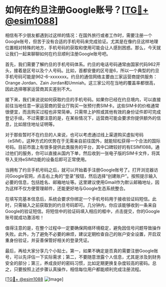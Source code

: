 # 如何在约旦注册Google账号？[[TG💪+ @esim1088](https://t.me/s/esim1088)]

相信有不少朋友都遇到过这样的情况：在国外旅行或者工作时，需要注册一个Google账号，但苦于没有合适的手机号码来完成验证。尤其是在像约旦这样地理位置相对特殊的地方，手机号码的获取和使用可能会让人感到困惑。那么，今天就让我们一起来聊聊如何在约旦顺利注册Google账号吧。

首先，我们需要了解约旦的手机号码体系。约旦的电话号码通常由国家代码962开头，接着是区号以及个人号码。比如，首都安曼的区号是6，所以一个典型的约旦手机号码可能是962-6-xxxxxxx。约旦的通信网络主要由三家运营商提供服务：Orange Jordan、Zain Jordan和Umniah。这三家公司在当地的覆盖率都很高，因此选择哪家运营商其实差别不大。

接下来，我们来说说如何获取约旦的手机号码。如果你已经在约旦境内，可以直接前往当地任意一家运营商的营业厅购买一张预付费SIM卡。这些SIM卡的价格通常很便宜，而且购买过程也非常简单。只需带上护照或其他有效的身份证件即可完成登记手续。不过需要注意的是，在某些情况下，运营商可能会要求你提供额外的信息，比如居住地址证明等。

对于那些暂时不在约旦的人来说，也可以考虑通过线上渠道购买虚拟号码（eSIM）。这种方式的优势在于无需亲自前往国外，就能轻松获得一个合法的国际号码。目前市面上有很多提供此类服务的平台，其中口碑较好的有ESIM1088。通过他们的服务，你可以直接从国内下单，然后收到一张电子版的SIM卡文件，将其导入支持eSIM功能的设备后即可正常使用。

当拥有了约旦手机号码之后，就可以开始着手注册Google账号了。打开浏览器访问Google官网，点击右上角的“登录”按钮，然后选择“创建账户”。按照提示输入必要的信息，包括姓名、邮箱地址等。这里建议使用Gmail作为默认邮箱地址，因为这样不仅方便管理邮件，还能更好地与Google生态系统整合。

在填写完基本信息后，系统会要求你绑定一个手机号码用于接收验证码短信。此时，只需输入之前获取到的约旦号码即可。几分钟内，你应该能够收到一条来自Google的验证短信。将短信中的验证码填入相应的框中，点击提交，你的Google账号就成功激活啦！

值得注意的是，在整个过程中一定要确保网络环境稳定，避免因信号问题导致操作失败。此外，为了避免不必要的麻烦，建议定期检查自己的账户安全设置，开启双重身份验证，并妥善保管好相关的登录凭证。

最后，再给大家分享几个小贴士。第一，如果不确定是否真的需要注册Google账号，可以先评估一下实际需求；第二，不要随意泄露个人信息，尤其是涉及到财务安全的部分；第三，养成良好的密码习惯，比如定期更换复杂度较高的密码。总之，只要按照上述步骤认真操作，相信每位用户都能顺利完成注册流程。

[[TG💪+ @esim1088](https://t.me/s/esim1088) ![Image](https://i.postimg.cc/4NQfJmqS/Snipaste-2025-05-13-00-14-12.png)]